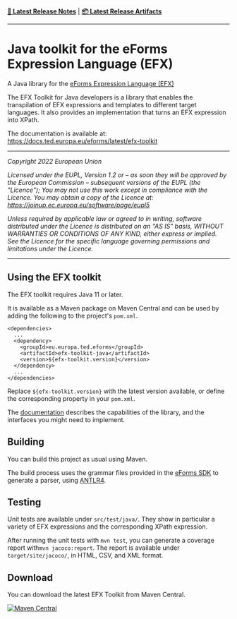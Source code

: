 **[:memo: Latest Release Notes](CHANGELOG.md)** | **[:package: Latest Release Artifacts](https://search.maven.org/search?q=g:%22eu.europa.ted.eforms%22%20AND%20a:%22efx-toolkit-java%22)**

---
# Java toolkit for the eForms Expression Language (EFX)

A Java library for the [eForms Expression Language (EFX)](https://docs.ted.europa.eu/eforms/latest/efx)

The EFX Toolkit for Java developers is a library that enables the transpilation of EFX expressions and templates to different target languages. It also provides an implementation that turns an EFX expression into XPath.

The documentation is available at: https://docs.ted.europa.eu/eforms/latest/efx-toolkit

---

_Copyright 2022 European Union_

_Licensed under the EUPL, Version 1.2 or – as soon they will be approved by the European Commission –
subsequent versions of the EUPL (the "Licence");_
_You may not use this work except in compliance with the Licence._
_You may obtain a copy of the Licence at:_ 
_https://joinup.ec.europa.eu/software/page/eupl5_

_Unless required by applicable law or agreed to in writing, software distributed under the Licence is distributed on an "AS IS" basis, WITHOUT WARRANTIES OR CONDITIONS OF ANY KIND, either express or implied. See the Licence for the specific language governing permissions and limitations under the Licence._

---

## Using the EFX toolkit

The EFX toolkit requires Java 11 or later.

It is available as a Maven package on Maven Central and can be used by adding the following to the project's `pom.xml`.

```
<dependencies>
  ...
  <dependency>
    <groupId>eu.europa.ted.eforms</groupId>
    <artifactId>efx-toolkit-java</artifactId>
    <version>${efx-toolkit.version}</version>
  </dependency>
  ...
</dependencies>
```

Replace `${efx-toolkit.version}` with the latest version available, or define the corresponding property in your `pom.xml`.

The [documentation](https://docs.ted.europa.eu/eforms/latest/efx-toolkit) describes the capabilities of the library, and the interfaces you might need to implement.

## Building

You can build this project as usual using Maven.

The build process uses the grammar files provided in the [eForms SDK](https://github.com/OP-TED/eForms-SDK/tree/develop/efx-grammar) to generate a parser, using [ANTLR4](https://www.antlr.org).

## Testing

Unit tests are available under `src/test/java/`. They show in particular a variety of EFX expressions and the corresponding XPath expression.

After running the unit tests with `mvn test`, you can generate a coverage report with`mvn jacoco:report`.
The report is available under `target/site/jacoco/`, in HTML, CSV, and XML format.

## Download

You can download the latest EFX Toolkit from Maven Central.

[![Maven Central](https://img.shields.io/maven-central/v/eu.europa.ted.eforms/efx-toolkit-java?label=Download%20&style=flat-square)](https://search.maven.org/search?q=g:%22eu.europa.ted.eforms%22%20AND%20a:%22efx-toolkit-java%22)

